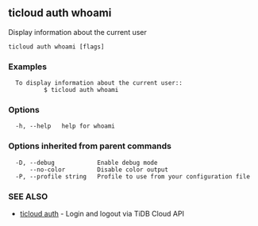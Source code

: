 ## ticloud auth whoami

Display information about the current user

```
ticloud auth whoami [flags]
```

### Examples

```
  To display information about the current user::
		  $ ticloud auth whoami
```

### Options

```
  -h, --help   help for whoami
```

### Options inherited from parent commands

```
  -D, --debug            Enable debug mode
      --no-color         Disable color output
  -P, --profile string   Profile to use from your configuration file
```

### SEE ALSO

* [ticloud auth](ticloud_auth.md)	 - Login and logout via TiDB Cloud API

